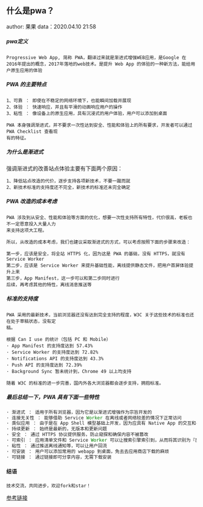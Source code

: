 ## 什么是pwa？

author: 果果    data：2020.04.10 21:58

##### pwa定义

```
Progressive Web App, 简称 PWA，翻译过来就是渐进式增强WEB应用，是Google 在2016年提出的概念，2017年落地的web技术。是提升 Web App 的体验的一种新方法，能给用户原生应用的体验
```

##### PWA 的主要特点

```
1、可靠 ： 即使在不稳定的网络环境下，也能瞬间加载并展现
2、体验 ： 快速响应，并且有平滑的动画响应用户的操作
3、粘性 ： 像设备上的原生应用，具有沉浸式的用户体验，用户可以添加到桌面

PWA 本身强调渐进式，并不要求一次性达到安全、性能和体验上的所有要求，开发者可以通过 PWA Checklist 查看现
有的特征。
```

##### 为什么是渐进式

强调渐进式的改善站点体验主要有下面两个原因：

```
1、降低站点改造的代价，逐步支持各项新技术，不要一蹴而就
2、新技术标准的支持度还不完全，新技术的标准还未完全确定
```

##### PWA 改造的成本考虑

```
PWA 涉及到从安全、性能和体验等方面的优化，想要一次性支持所有特性，代价很高，老板也不一定愿意投入大量人力
来支持这项大工程。

所以，从改造的成本考虑，我们也建议采取渐进式的方式，可以考虑按照下面的步骤来改造：

第一步，应该是安全，将全站 HTTPS 化，因为这是 PWA 的基础，没有 HTTPS，就没有 Service Worker
第二步，应该是 Service Worker 来提升基础性能，离线提供静态文件，把用户首屏体验提升上来
第三步，App Manifest，这一步可以和第二步同时进行
后续，再考虑其他的特性，离线消息推送等
```

##### 标准的支持度

```
PWA 采用的最新技术，当前浏览器还没有达到完全支持的程度，W3C 关于这些技术的标准也还在处于草稿状态，没有定
稿。

根据 Can I use 的统计（包括 PC 和 Mobile）
· App Manifest 的支持度达到 57.43%
· Service Worker 的支持度达到 72.82%
· Notifications API 的支持度达到 43.3%
· Push API 的支持度达到 72.39%
· Background Sync 暂未统计到，Chrome 49 以上均支持

随着 W3C 的标准的进一步完善，国内外各大浏览器都会逐步支持，拥抱标准。
```

##### 最后总结一下，PWA 具有下面一些特性

```javascript
· 渐进式 ： 适用于所有浏览器，因为它是以渐进式增强作为宗旨开发的
· 连接无关性 ： 能够借助 Service Worker 在离线或者网络较差的情况下正常访问
· 类似应用 ： 由于是在 App Shell 模型基础上开发，因为应具有 Native App 的交互和导航，给用户 Native App 的体验
· 持续更新 ： 始终是最新的，无版本和更新问题
· 安全 ： 通过 HTTPS 协议提供服务，防止窥探和确保内容不被篡改
· 可索引 ： 应用清单文件和 Service Worker 可以让搜索引擎索引到，从而将其识别为『应用』
· 粘性 ： 通过推送离线通知等，可以让用户回流
· 可安装 ： 用户可以添加常用的 webapp 到桌面，免去去应用商店下载的麻烦
· 可链接 ： 通过链接即可分享内容，无需下载安装

```

####  结语

 ```javascrip
技术交流，共同进步，欢迎fork和star！
 ```
 [参考链接](https://www.bookstack.cn/read/pwa-doc/README.md )